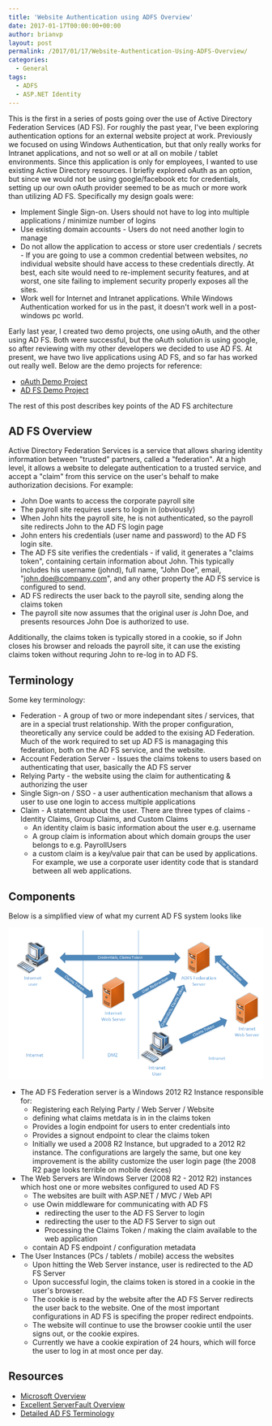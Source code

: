```yaml
---
title: 'Website Authentication using ADFS Overview'
date: 2017-01-17T00:00:00+00:00
author: brianvp
layout: post
permalink: /2017/01/17/Website-Authentication-Using-ADFS-Overview/
categories:
  - General
tags:
  - ADFS
  - ASP.NET Identity
---
```


This is the first in a series of posts going over the use of Active Directory Federation Services (AD FS).  For roughly the past year, I've been exploring authentication options for an external website project at work. Previously we focused on using Windows Authentication, but that only really works for Intranet applications, and not so well or at all on mobile / tablet environments.  Since this application is only for employees, I wanted to use existing Active Directory resources.  I briefly explored oAuth as an option, but since we would not be using google/facebook etc for credentials, setting up our own oAuth provider seemed to be as much or more work than utilizing AD FS.  Specifically my design goals were:

- Implement Single Sign-on.  Users should not have to log into multiple applications / minimize number of logins
- Use existing domain accounts - Users do not need another login to manage
- Do not allow the application to access or store user credentials / secrets - If you are going to use a common credential between websites, *no* individual website should have access to these credentials directly. At best, each site would need to re-implement security features, and at worst, one site failing to implement security properly exposes all the sites.
- Work well for Internet and Intranet applications.  While Windows Authentication worked for us in the past, it doesn't work well in a post-windows pc world.

Early last year, I created two demo projects, one using oAuth, and the other using AD FS.  Both were successful, but the oAuth solution is using google, so after reviewing with my other developers we decided to use AD FS.  At present, we have two live applications using AD FS, and so far has worked out really well.  Below are the demo projects for reference:

- [oAuth Demo Project](https://github.com/brianvp/authentication-examples/tree/master/ModelManagerOAuthIndividual)
- [AD FS Demo Project](https://github.com/brianvp/authentication-examples/tree/master/ModelManagerADFS)

The rest of this post describes key points of the AD FS architecture 

## AD FS Overview

Active Directory Federation Services is a service that allows sharing identity information between "trusted" partners, called a "federation". At a high level, it allows a website to delegate authentication to a trusted service, and accept a "claim" from this service on the user's behalf to make authorization decisions.  For example:

- John Doe wants to access the corporate payroll site
- The payroll site requires users to login in (obviously)
- When John hits the payroll site, he is not authenticated, so the payroll site redirects John to the AD FS login page
- John enters his credentials (user name and password) to the AD FS login site.  
- The AD FS site verifies the credentials - if valid, it generates a "claims token", containing certain information about John. This typically includes his username (johnd), full name, "John Doe", email, "john.doe@company.com", and any other property the AD FS service is configured to send. 
- AD FS redirects the user back to the payroll site, sending along the claims token
- The payroll site now assumes that the original user *is* John Doe, and presents resources John Doe is authorized to use.  

Additionally, the claims token is typically stored in a cookie, so if John closes his browser and reloads the payroll site, it can use the existing claims token without requring John to re-log in to AD FS.  

## Terminology

Some key terminology:

- Federation - A group of two or more independant sites / services, that are in a special trust relationship.  With the proper configuration, theoretically any service could be added to the exising AD Federation.  Much of the work required to set up AD FS is managaging this federation, both on the AD FS service, and the website.  
- Account Federation Server - Issues the claims tokens to users based on authenticating that user, basically the AD FS server
- Relying Party - the website using the claim for authenticating & authorizing the user
- Single Sign-on / SSO - a user authentication mechanism that allows a user to use one login to access multiple applications
- Claim - A statement about the user.  There are three types of claims - Identity Claims, Group Claims, and Custom Claims
    - An identity claim is basic information about the user e.g. username
    - A group claim is information about which domain groups the user belongs to e.g. PayrollUsers
    - a custom claim is a key/value pair that can be used by applications.  For example, we use a corporate user identity code that is standard between all web applications.  

## Components

Below is a simplified view of what my current AD FS system looks like

![ADFS Architecture](/assets/adfs_architecture.png)

- The AD FS Federation server is a Windows 2012 R2 Instance responsible for:
    - Registering each Relying Party / Web Server / Website
    - defining what claims metdata is in in the claims token
    - Provides a login endpoint for users to enter credentials into
    - Provides a signout endpoint to clear the claims token
    - Initially we used a 2008 R2 Instance, but upgraded to a 2012 R2 instance.  The configurations are largely the same, but one key improvement is the ability customize the user login page (the 2008 R2 page looks terrible on mobile devices)
- The Web Servers are Windows Server (2008 R2 - 2012 R2) instances which host one or more websites configured to used AD FS
    - The websites are built with ASP.NET / MVC / Web API
    - use Owin middleware for communicating with AD FS
        - redirecting the user to the AD FS Server to login
        - redirecting the user to the AD FS Server to sign out
        - Processing the Claims Token / making the claim available to the web application
    - contain AD FS endpoint / configuration metadata
- The User Instances (PCs / tablets / mobile) access the websites
    - Upon hitting the Web Server instance, user is redirected to the AD FS Server
    - Upon successful login, the claims token is stored in a cookie in the user's browser.
    - The cookie is read by the website after the AD FS Server redirects the user back to the website.  One of the most important configurations in AD FS is specifing the proper redirect endpoints.  
    - The website will continue to use the browser cookie until the user signs out, or the cookie expires.   
    - Currently we have a cookie expiration of 24 hours, which will force the user to log in at most once per day.

## Resources

- [Microsoft Overview](https://msdn.microsoft.com/en-us/library/bb897402.aspx)
- [Excellent ServerFault Overview](http://serverfault.com/questions/708669/what-is-adfs-active-directory-federation-services)
- [Detailed AD FS Terminology](https://technet.microsoft.com/en-us/library/cc754236(v=ws.11).aspx)
